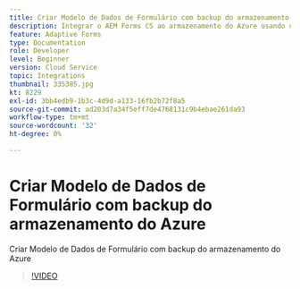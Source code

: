 ```yaml
---
title: Criar Modelo de Dados de Formulário com backup do armazenamento do Azure
description: Integrar o AEM Forms CS ao armazenamento do Azure usando o Modelo de dados de formulário
feature: Adaptive Forms
type: Documentation
role: Developer
level: Beginner
version: Cloud Service
topic: Integrations
thumbnail: 335385.jpg
kt: 8229
exl-id: 3bb4edb9-1b3c-4d9d-a133-16fb2b72f8a5
source-git-commit: ad203d7a34f5eff7de4768131c9b4ebae261da93
workflow-type: tm+mt
source-wordcount: '32'
ht-degree: 0%

---
```


# Criar Modelo de Dados de Formulário com backup do armazenamento do Azure

Criar Modelo de Dados de Formulário com backup do armazenamento do Azure

>[!VIDEO](https://video.tv.adobe.com/v/335385/?quality=12&learn=on)
